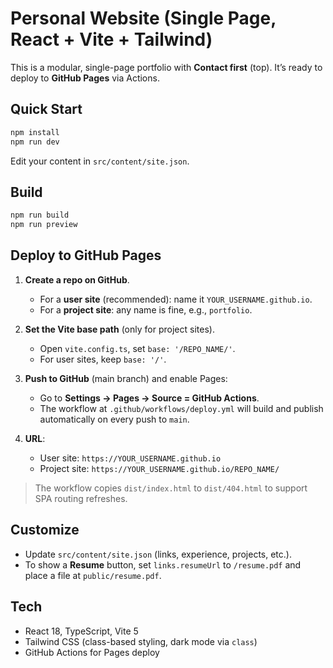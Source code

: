# Personal Website (Single Page, React + Vite + Tailwind)

This is a modular, single-page portfolio with **Contact first** (top). It’s ready to deploy to **GitHub Pages** via Actions.

## Quick Start
```bash
npm install
npm run dev
```

Edit your content in `src/content/site.json`.

## Build
```bash
npm run build
npm run preview
```

## Deploy to GitHub Pages

1. **Create a repo on GitHub**.
   - For a **user site** (recommended): name it `YOUR_USERNAME.github.io`.
   - For a **project site**: any name is fine, e.g., `portfolio`.

2. **Set the Vite base path** (only for project sites).
   - Open `vite.config.ts`, set `base: '/REPO_NAME/'`.
   - For user sites, keep `base: '/'`.

3. **Push to GitHub** (main branch) and enable Pages:
   - Go to **Settings → Pages → Source = GitHub Actions**.
   - The workflow at `.github/workflows/deploy.yml` will build and publish automatically on every push to `main`.

4. **URL**:
   - User site: `https://YOUR_USERNAME.github.io`
   - Project site: `https://YOUR_USERNAME.github.io/REPO_NAME/`

> The workflow copies `dist/index.html` to `dist/404.html` to support SPA routing refreshes.

## Customize
- Update `src/content/site.json` (links, experience, projects, etc.).
- To show a **Resume** button, set `links.resumeUrl` to `/resume.pdf` and place a file at `public/resume.pdf`.

## Tech
- React 18, TypeScript, Vite 5
- Tailwind CSS (class-based styling, dark mode via `class`)
- GitHub Actions for Pages deploy
